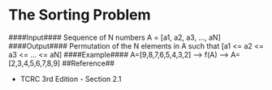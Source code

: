 The Sorting Problem
===================

####Input####
Sequence of N numbers A = [a1, a2, a3, ..., aN]
####Output####
Permutation of the N elements in A such that [a1 <= a2 <= a3 <= ... <= aN]
####Example####
A=[9,8,7,6,5,4,3,2] --> f(A) --> A=[2,3,4,5,6,7,8,9]
##Reference##
* TCRC 3rd Edition - Section 2.1

